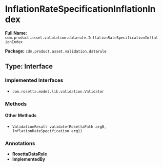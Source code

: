 # InflationRateSpecificationInflationIndex

**Full Name:** `cdm.product.asset.validation.datarule.InflationRateSpecificationInflationIndex`

**Package:** `cdm.product.asset.validation.datarule`

## Type: Interface

### Implemented Interfaces

- `com.rosetta.model.lib.validation.Validator`

### Methods

#### Other Methods

- `ValidationResult validate(RosettaPath arg0, InflationRateSpecification arg1)`

### Annotations

- **RosettaDataRule**
- **ImplementedBy**

